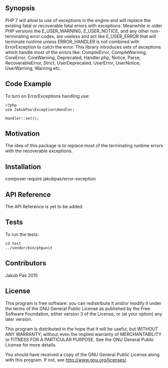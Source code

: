 ## Synopsis

PHP 7 will allow to use of exceptions in the engine and will replace the existing fatal or recoverable fatal errors 
with exceptions.
Meanwhile in older PHP versions the E_USER_WARNING, E_USER_NOTICE, and any other non-terminating error codes, are useless 
and act like E_USER_ERROR that will terminate runtime unless ERROR_HANDLER is not combined with ErrorException to catch 
the error. This library introduces sets of exceptions which handle most of the errors like: CompileError, 
CompileWarning, CoreError, CoreWarning, Deprecated, Handler.php, Notice, Parse, RecoverableError, Strict, UserDeprecated, 
UserError, UserNotice, UserWarning, Warning etc.

## Code Example

To turn on ErrorExceptions handling use:
```
<?php
use JakubPas\Exception\Handler;

Handler::set();
```

## Motivation

The idea of this package is to replace most of the terminating runtime errors with the recoverable exceptions.

## Installation

composer require jakubpas/error-exception

## API Reference

The API Reference is yet to be added.

## Tests

To run the tests:
```
cd test
../vendor/bin/phpunit 

```

## Contributors

Jakub Pas 2015

## License

This program is free software: you can redistribute it and/or modify
it under the terms of the GNU General Public License as published by
the Free Software Foundation, either version 3 of the License, or
(at your option) any later version.

This program is distributed in the hope that it will be useful,
but WITHOUT ANY WARRANTY; without even the implied warranty of
MERCHANTABILITY or FITNESS FOR A PARTICULAR PURPOSE.  See the
GNU General Public License for more details.

You should have received a copy of the GNU General Public License
along with this program.  If not, see <http://www.gnu.org/licenses/>.
